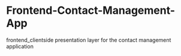 # Frontend-Contact-Management-App
frontend_clientside presentation layer for the contact management application 

